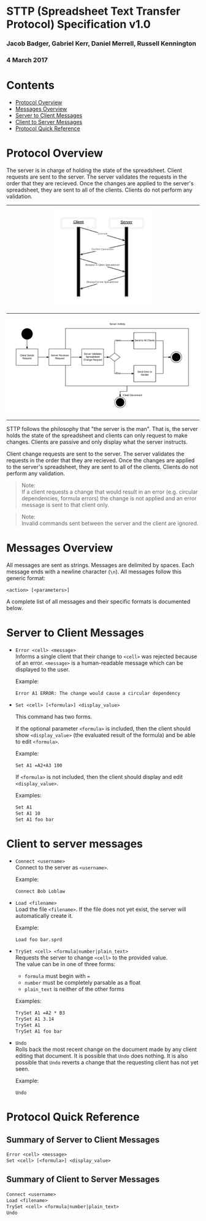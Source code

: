 # STTP (Spreadsheet Text Transfer Protocol) Specification v1.0

### Jacob Badger, Gabriel Kerr, Daniel Merrell, Russell Kennington
### 4 March 2017

# Contents

* [Protocol Overview](#po)
* [Messages Overview](#mo)
* [Server to Client Messages](#stcm)
* [Client to Server Messages](#cstm)
* [Protocol Quick Reference](#pqr)

# <a name="po"></a> Protocol Overview
The server is in charge of holding the state of the spreadsheet. Client requests are sent to the server. The server validates the requests in the order that they are recieved. Once the changes are applied to the server's spreadsheet, they are sent to all of the clients. Clients do not perform any validation.  
___
<p align="center">
      <img src="ClientServerConn.png" width=250 height=250>
</p>

___

<p align="center">
      <img src="ServerActivity.png")>
</p>

___


STTP follows the philosophy that "the server is the man".
That is, the server holds the state of the spreadsheet and clients can only request to make changes.
Clients are passive and only display what the server instructs.

Client change requests are sent to the server.
The server validates the requests in the order that they are recieved.
Once the changes are applied to the server's spreadsheet, they are sent to all of the clients.
Clients do not perform any validation.

> Note:  
If a client requests a change that would result in an error (e.g. circular dependencies, formula errors)
the change is not applied and an error message is sent to that client only.

> Note:  
Invalid commands sent between the server and the client are ignored.

# <a name="mo"></a>Messages Overview

All messages are sent as strings. Messages are delimited by spaces. Each message ends with a newline character (`\n`). All messages follow this generic format: 

```
<action> [<parameters>]
```

A complete list of all messages and their specific formats is documented below. 

# <a name="stcm"></a> Server to Client Messages

- `Error <cell> <message>`  
Informs a single client that their change to `<cell>` was rejected because of an error. `<message>` is a human-readable message which can be displayed to the user.  

    Example:
    ```
    Error A1 ERROR: The change would cause a circular dependency
    ```

- `Set <cell> [<formula>] <display_value>`

  This command has two forms.

  If the optional parameter `<formula>` is included,
then the client should show `<display_value>`
(the evaluated result of the formula)
and be able to edit `<formula>`.

    Example:
    ```
    Set A1 =A2+A3 100
    ```

  If `<formula>` is not included,
then the client should display and edit `<display_value>`.

    Examples:
    ```
    Set A1
    Set A1 10
    Set A1 foo bar
    ```

# <a name="cstm"></a>Client to server messages

- `Connect <username>`  
Connect to the server as `<username>`.  

    Example:
    ```
    Connect Bob Loblaw
    ```

- `Load <filename>`  
Load the file `<filename>`. If the file does not yet exist, the server will automatically create it.  

    Example:
    ```
    Load foo bar.sprd
    ```

- `TrySet <cell> <formula|number|plain_text>`  
Requests the server to change `<cell>` to the provided value.  
The value can be in one of three forms:  
  - `formula` must begin with `=`
  - `number` must be completely parsable as a float
  - `plain_text` is neither of the other forms

  Examples:

    ```
    TrySet A1 =A2 * B3
    TrySet A1 3.14
    TrySet A1
    TrySet A1 foo bar
    ```

- `Undo`  
Rolls back the most recent change on the document made by any client editing that document. It is possible that `Undo` does nothing. It is also possible that `Undo` reverts a change that the requesting client has not yet seen.  

    Example:
    ```
    Undo
    ```

# <a name="pqr"></a>Protocol Quick Reference

## Summary of Server to Client Messages

```
Error <cell> <message>
Set <cell> [<formula>] <display_value>
```

## Summary of Client to Server Messages

```
Connect <username>
Load <filename>
TrySet <cell> <formula|number|plain_text>
Undo
```
